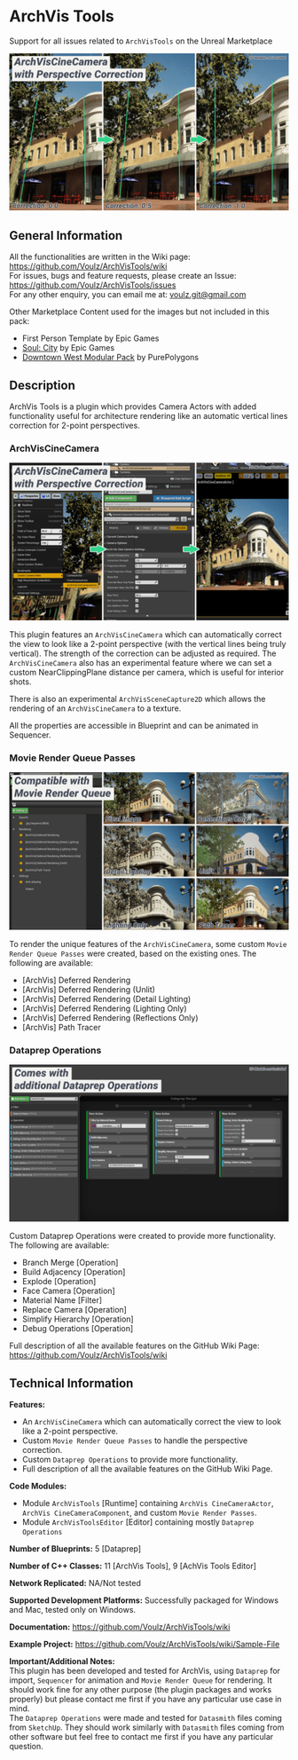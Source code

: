 # ArchVis Tools
Support for all issues related to `ArchVisTools` on the Unreal Marketplace

![CineCameraCombined](https://github.com/Voulz/ArchVisTools/blob/main/Wiki/MarketingImages/CineCameraCombined.png)

## General Information

All the functionalities are written in the Wiki page: https://github.com/Voulz/ArchVisTools/wiki  
For issues, bugs and feature requests, please create an Issue: https://github.com/Voulz/ArchVisTools/issues  
For any other enquiry, you can email me at: voulz.git@gmail.com

Other Marketplace Content used for the images but not included in this pack:
- First Person Template by Epic Games
- [Soul: City](https://www.unrealengine.com/marketplace/en-US/product/soul-city) by Epic Games
- [Downtown West Modular Pack](https://www.unrealengine.com/marketplace/en-US/product/6bb93c7515e148a1a0a0ec263db67d5b) by PurePolygons


## Description
ArchVis Tools is a plugin which provides Camera Actors with added functionality useful for architecture rendering like an automatic vertical lines correction for 2-point perspectives.



### ArchVisCineCamera

![CineCameraCombined](https://github.com/Voulz/ArchVisTools/blob/main/Wiki/MarketingImages/CineCameraProcess.png)

This plugin features an `ArchVisCineCamera` which can automatically correct the view to look like a 2-point perspective (with the vertical lines being truly vertical). The strength of the correction can be adjusted as required. The `ArchVisCineCamera` also has an experimental feature where we can set a custom NearClippingPlane distance per camera, which is useful for interior shots.

There is also an experimental `ArchVisSceneCapture2D` which allows the rendering of an `ArchVisCineCamera` to a texture.

All the properties are accessible in Blueprint and can be animated in Sequencer.

### Movie Render Queue Passes

![MovieRenderQueue](https://github.com/Voulz/ArchVisTools/blob/main/Wiki/MarketingImages/MovieRenderQueue2.png)

To render the unique features of the `ArchVisCineCamera`, some custom `Movie Render Queue Passes` were created, based on the existing ones. The following are available:
- [ArchVis] Deferred Rendering
- [ArchVis] Deferred Rendering (Unlit)
- [ArchVis] Deferred Rendering (Detail Lighting)
- [ArchVis] Deferred Rendering (Lighting Only)
- [ArchVis] Deferred Rendering (Reflections Only)
- [ArchVis] Path Tracer

### Dataprep Operations

![Dataprep](https://github.com/Voulz/ArchVisTools/blob/main/Wiki/MarketingImages/Dataprep.png)

Custom Dataprep Operations were created to provide more functionality. The following are available:
- Branch Merge  [Operation]
- Build Adjacency  [Operation]
- Explode  [Operation]
- Face Camera  [Operation]
- Material Name  [Filter]
- Replace Camera  [Operation]
- Simplify Hierarchy  [Operation]
- Debug Operations  [Operation]


Full description of all the available features on the GitHub Wiki Page: https://github.com/Voulz/ArchVisTools/wiki



## Technical Information
**Features:**
- An `ArchVisCineCamera` which can automatically correct the view to look like a 2-point perspective.
- Custom `Movie Render Queue Passes` to handle the perspective correction.
- Custom `Dataprep Operations` to provide more functionality.
- Full description of all the available features on the GitHub Wiki Page.

**Code Modules:** 
- Module `ArchVisTools` [Runtime] containing `ArchVis CineCameraActor`, `ArchVis CineCameraComponent`, and custom `Movie Render Passes`.
- Module `ArchVisToolsEditor` [Editor] containing mostly `Dataprep Operations`

**Number of Blueprints:** 5 [Dataprep]

**Number of C++ Classes:** 11 [ArchVis Tools], 9 [AchVis Tools Editor]

**Network Replicated:** NA/Not tested

**Supported Development Platforms:** Successfully packaged for Windows and Mac, tested only on Windows.

**Documentation:** https://github.com/Voulz/ArchVisTools/wiki

**Example Project:** https://github.com/Voulz/ArchVisTools/wiki/Sample-File

**Important/Additional Notes:**  
This plugin has been developed and tested for ArchVis, using `Dataprep` for import, `Sequencer` for animation and `Movie Render Queue` for rendering. It should work fine for any other purpose (the plugin packages and works properly) but please contact me first if you have any particular use case in mind.  
The `Dataprep Operations` were made and tested for `Datasmith` files coming from `SketchUp`. They should work similarly with `Datasmith` files coming from other software but feel free to contact me first if you have any particular question.
